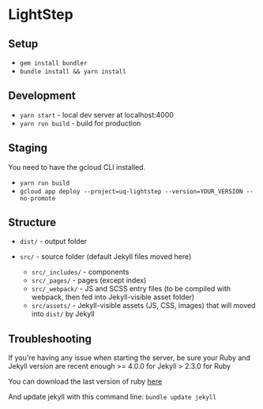 # LightStep

## Setup

* `gem install bundler`
* `bundle install && yarn install`

## Development

* `yarn start` - local dev server at localhost:4000
* `yarn run build` - build for production

## Staging

You need to have the gcloud CLI installed.

* `yarn run build`
* `gcloud app deploy --project=uq-lightstep --version=YOUR_VERSION --no-promote`

## Structure

* `dist/` - output folder
* `src/` - source folder (default Jekyll files moved here)

    * `src/_includes/` - components
    * `src/_pages/` - pages (except index)
    * `src/_webpack/` - JS and SCSS entry files (to be compiled with webpack, then fed into Jekyll-visible asset folder)
    * `src/assets/` - Jekyll-visible assets (JS, CSS, images) that will moved into `dist/` by Jekyll

## Troubleshooting
If you're having any issue when starting the server, be sure your Ruby and Jekyll version are recent enough
\>= 4.0.0 for Jekyll
\> 2.3.0 for Ruby

You can download the last version of ruby [here](https://www.ruby-lang.org/en/downloads/)

And update jekyll with this command line:
`bundle update jekyll`
